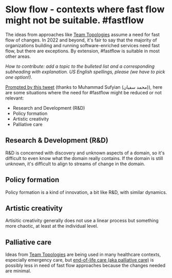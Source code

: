 # Slow flow - contexts where fast flow might not be suitable. #fastflow 

The ideas from approaches like [Team Topologies](https://teamtopologies.com/) assume a need for fast flow of changes. In 2022 and beyond, it's fair to say that the majority of organizations building and running software-enriched services need fast flow, but there are exceptions. By extension, #fastflow is suitable in most other areas.

_How to contribute: add a topic to the bulleted list and a corresponding subheading with explanation. US English spellings, please (we have to pick one option!)._ 

[Prompted by this tweet](https://twitter.com/matthewpskelton/status/1555633739681652736) (thanks to Muhammad Sufyian (محمد سفیان)), here are some situations where the need for #fastflow might be reduced or not relevant:

- Research and Development (R&D)
- Policy formation
- Artistic creativity
- Palliative care

## Research & Development (R&D)

R&D is concerned with discovery and unknown aspects of a domain, so it's difficult to even know what the domain really contains. If the domain is still unknown, it's difficult to align to streams of change in the domain.

## Policy formation

Policy formation is a kind of innovation, a bit like R&D, with similar dynamics.

## Artistic creativity

Artisitic creativity generally does not use a linear process but something more chaotic, at least at the individual level. 

## Palliative care

Ideas from [Team Topologies](https://teamtopologies.com/) are being used in many healthcare contexts, especially emergency care, but [end-of-life care (aka palliative care)](https://www.nhs.uk/conditions/end-of-life-care/what-it-involves-and-when-it-starts/) is possibly less in need of fast flow approaches because the changes needed are minimal. 
